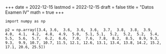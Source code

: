 +++
date      = 2022-12-15
lastmod   = 2022-12-15
draft     = false
title     = "Datos Examen IV"
math      = true
+++


```{python}
import numpy as np

p2 = np.array([3.4, 3.6,  3.6,  3.6,  3.6,  3.7,  3.8,  3.8,  3.9,  4.0,  4.1,  4.2,  4.8,  4.9,  5.0,  5.1, 5.1,  5.2,  5.2,  5.2,  5.4,  5.5,  5.6,  5.7,  6.2,  6.6,  7.0,  7.6,  7.8,  8.2,  8.5,  8.9, 9.3,  9.3,  9.9, 10.7, 10.7, 11.5, 12.1, 12.6, 13.1, 13.4, 13.8, 14.2, 15.2, 17.1, 20.6, 25.5])

```
